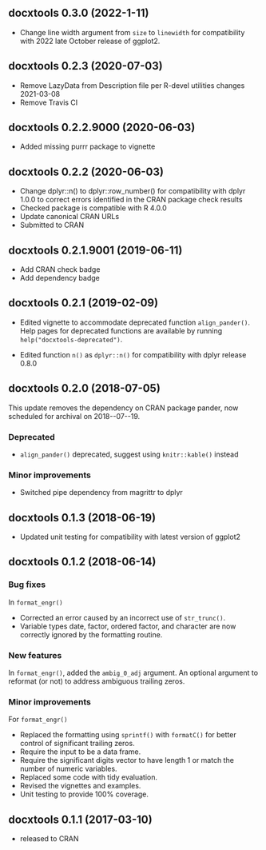 <!-- major . minor . patch . dev -->
<!-- MAJOR version when you make incompatible API changes -->
<!-- MINOR version add functionality in a backwards-compatible manner -->
<!-- PATCH version backwards-compatible bug fixes -->



## docxtools 0.3.0 (2022-1-11)

- Change line width argument from `size` to `linewidth` for compatibility with 2022 late October release of ggplot2. 



## docxtools 0.2.3 (2020-07-03)

- Remove LazyData from Description file per R-devel utilities changes  2021-03-08
- Remove Travis CI





## docxtools 0.2.2.9000 (2020-06-03)

- Added missing purrr package to vignette

## docxtools 0.2.2 (2020-06-03)

- Change dplyr::n() to dplyr::row_number() for compatibility with dplyr 1.0.0 to correct errors identified in the CRAN package check results
- Checked package is compatible with R 4.0.0 
- Update canonical CRAN URLs
- Submitted to CRAN


## docxtools 0.2.1.9001 (2019-06-11)

- Add CRAN check badge 
- Add dependency badge 


## docxtools 0.2.1 (2019-02-09)

- Edited vignette to accommodate deprecated function `align_pander()`. Help pages for deprecated functions are available by running `help("docxtools-deprecated")`.

- Edited function `n()` as `dplyr::n()` for compatibility with dplyr release 0.8.0



## docxtools 0.2.0 (2018-07-05)

This update removes the dependency on CRAN package pander, now scheduled for archival on 2018--07--19.  

### Deprecated

- `align_pander()` deprecated, suggest using `knitr::kable()` instead

### Minor improvements

- Switched pipe dependency from magrittr to dplyr 




## docxtools 0.1.3 (2018-06-19)

- Updated unit testing for compatibility with latest version of ggplot2 

## docxtools 0.1.2 (2018-06-14)

### Bug fixes

In `format_engr()` 

- Corrected an error caused by an incorrect use of `str_trunc()`. 
- Variable types date, factor, ordered factor, and character are now correctly ignored by the formatting routine. 

### New features

In  `format_engr()`, added the `ambig_0_adj` argument.  An optional argument to reformat (or not) to address ambiguous trailing zeros. 

### Minor improvements

For  `format_engr()`

- Replaced the formatting using `sprintf()` with `formatC()` for better control of significant trailing zeros. 
- Require the input to be a data frame. 
- Require the significant digits vector to have length 1 or match the number of numeric variables. 
- Replaced some code with tidy evaluation. 
- Revised the vignettes and examples. 
- Unit testing to provide 100% coverage. 




<!-- ### New features -->

<!-- ### Minor improvements -->

<!-- ### Bug fixes -->

<!-- ### Deprecated -->

<!-- ### Defunct -->




## docxtools 0.1.1 (2017-03-10)

- released to CRAN 
